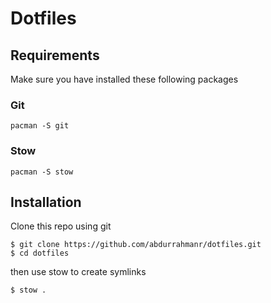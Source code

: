# Dotfiles

## Requirements

Make sure you have installed these following packages

### Git

```
pacman -S git
```

### Stow

```
pacman -S stow
```

## Installation

Clone this repo using git

```
$ git clone https://github.com/abdurrahmanr/dotfiles.git
$ cd dotfiles
```

then use stow to create symlinks

```
$ stow .
```
